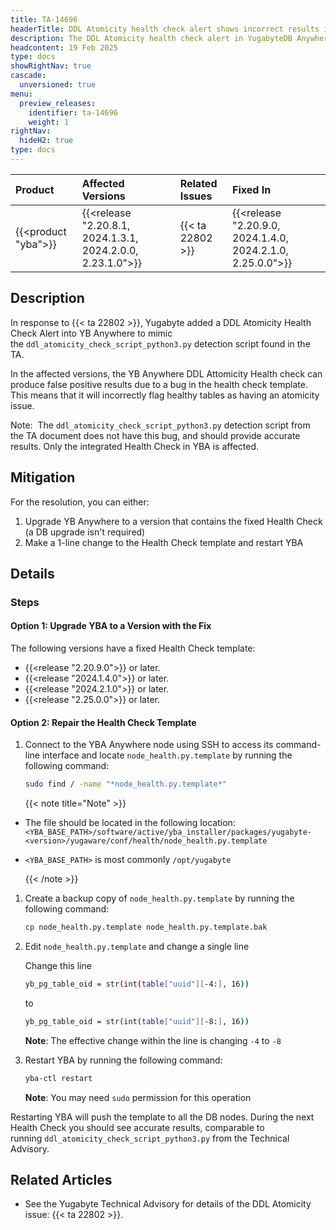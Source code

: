 ```yaml
---
title: TA-14696
headerTitle: DDL Atomicity health check alert shows incorrect results in YugabyteDB Anywhere
description: The DDL Atomicity health check alert in YugabyteDB Anywhere may display incorrect results, potentially causing confusion about the actual state of database schema operations.
headcontent: 19 Feb 2025
type: docs
showRightNav: true
cascade:
  unversioned: true
menu:
  preview_releases:
    identifier: ta-14696
    weight: 1
rightNav:
  hideH2: true
type: docs
---
```


| Product | Affected Versions | Related Issues | Fixed In |
| :------------------------- | :------------------ | :---------------- | :------- |
| {{<product "yba">}} | {{<release "2.20.8.1, 2024.1.3.1, 2024.2.0.0, 2.23.1.0">}} | {{< ta 22802 >}} | {{<release "2.20.9.0, 2024.1.4.0, 2024.2.1.0, 2.25.0.0">}} |

## Description

In response to {{< ta 22802 >}}, Yugabyte added a DDL Atomicity Health Check Alert into YB Anywhere to mimic the `ddl_atomicity_check_script_python3.py` detection script found in the TA.

In the affected versions, the YB Anywhere DDL Attomicity Health check can produce false positive results due to a bug in the health check template. This means that it will incorrectly flag healthy tables as having an atomicity issue.

Note:  The `ddl_atomicity_check_script_python3.py` detection script from the TA document does not have this bug, and should provide accurate results. Only the integrated Health Check in YBA is affected.

## Mitigation

For the resolution, you can either:

1. Upgrade YB Anywhere to a version that contains the fixed Health Check (a DB upgrade isn't required)
2. Make a 1-line change to the Health Check template and restart YBA

## Details

### Steps

#### Option 1: Upgrade YBA to a Version with the Fix

The following versions have a fixed Health Check template:

- {{<release "2.20.9.0">}} or later.
- {{<release "2024.1.4.0">}} or later.
- {{<release "2024.2.1.0">}} or later.
- {{<release "2.25.0.0">}} or later.

#### Option 2: Repair the Health Check Template

1. Connect to the YBA Anywhere node using SSH to access its command-line interface and locate `node_health.py.template` by running the following command:

    ```sh
    sudo find / -name "*node_health.py.template*"
    ```

    {{< note title="Note" >}}

- The file should be located in the following location:
    `<YBA_BASE_PATH>/software/active/yba_installer/packages/yugabyte-<version>/yugaware/conf/health/node_health.py.template`
- `<YBA_BASE_PATH>` is most commonly `/opt/yugabyte`

    {{< /note >}}

1. Create a backup copy of `node_health.py.template` by running the following command:

    ```sh
    cp node_health.py.template node_health.py.template.bak
    ```

1. Edit `node_health.py.template` and change a single line

    Change this line

    ```sh
    yb_pg_table_oid = str(int(table["uuid"][-4:], 16))
    ```

    to

    ```sh
    yb_pg_table_oid = str(int(table["uuid"][-8:], 16))
    ```

    **Note**: The effective change within the line is changing `-4` to `-8`

1. Restart YBA by running the following command:

    ```sh
    yba-ctl restart
    ```

    **Note**: You may need `sudo` permission for this operation

Restarting YBA will push the template to all the DB nodes. During the next Health Check you should see accurate results, comparable to running `ddl_atomicity_check_script_python3.py` from the Technical Advisory.

## Related Articles

- See the Yugabyte Technical Advisory for details of the DDL Atomicity issue: {{< ta 22802 >}}.
